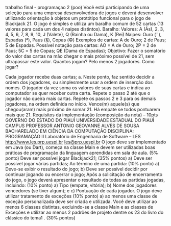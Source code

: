 trabalho final - programaçao 2 (poo)
Você está participando de uma seleção para uma empresa desenvolvedora de jogos e deverá desenvolver utilizando orientação à objetos um protótipo funcional para o jogo de Blackjack 21. O jogo é simples e utiliza um baralho comum de 52 cartas (13 valores para cada um dos 4 naipes distintos). Baralho: Valores: A (Ás), 2, 3, 4, 5, 6, 7, 8, 9, 10, J (Valete), Q (Rainha ou Dama), K (Rei) Naipes: Ouro (¨), Espadas (ª), Paus (§), Copas (©) Exemplos de cartas: A de Ouro; 2 de Paus; 5 de Espadas. Possível notação para cartas: AO = A de Ouro; 2P = 2 de Paus; 5C = 5 de Copas; QE (Dama de Espadas); Objetivo: Fazer o somatório do valor das cartas na mão chegar o mais próximo possível de 21, sem ultrapassar este valor. Quantos jogam? Pelo menos 2 jogadores. Como jogar?

Cada jogador recebe duas cartas; a. Neste ponto, faz sentido decidir a ordem dos jogadores, ou simplesmente usar a ordem de inserção dos nomes. O jogador da vez soma os valores de suas cartas e indica ao computador se quer receber outra carta. Repete o passo 2 até que o jogador não queira mais cartas. Repete os passos 2 e 3 para os demais jogadores, na ordem definida no início. Vence(m) aquele(s) que chegou(aram) mais próximo de somar 21. Há empate se todos pontuarem mais que 21. Requisitos da implementação (composição da nota) – 10pts GOVERNO DO ESTADO DO PIAUÍ UNIVERSIDADE ESTADUAL DO PIAUÍ CAMPUS PROFESSOR ANTONIO GEOVANNE ALVES DE SOUSA BACHARELADO EM CIÊNCIA DA COMPUTAÇÃO DISCIPLINA: PROGRAMAÇÃO II Laboratório de Engenharia de Software – LES http://www.les.prp.uespi.br les@prp.uespi.br O jogo deve ser implementado em Java (ou Dart), começa na classe Main e devem ser utilizadas boas práticas de programação da linguagem aprendidas em sala de aula. (5% ponto) Deve ser possível jogar Blackjack21; (35% pontos) a) Deve ser possível jogar várias partidas; Ao término de uma partida: (10% ponto) a) Deve-se exibir o resultado do jogo; b) Deve ser possível decidir por continuar jogando ou encerrar o jogo; Após a solicitação de encerramento do jogo, o jogo deverá apresentar o resultado de todas as partidas jogadas, incluindo: (10% ponto) a) Tipo (empate, vitória); b) Nome dos jogadores vencedores (se tiver algum); e c) Pontuação de cada jogador. O jogo deve utilizar tratamento de exceções (10% ponto) a) ao menos uma classe de exceção personalizada deve ser criada e utilizada. Você deve utilizar ao menos 6 classes distintas, excluindo-se a classe Main e as classes de Exceções e utilizar ao menos 2 padrões de projeto dentre os 23 do livro do clássico do tema1 . (30% pontos)
